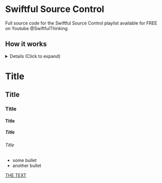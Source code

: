 # Swiftful Source Control

Full source code for the Swiftful Source Control playlist available for FREE on Youtube @SwiftfulThinking

## How it works
<details>
  <summary> Details (Click to expand) </summary>
  <br>
  This is a test!
</details>

# Title
## Title
### Title
#### Title
##### Title
###### Title

- some bullet
- another bullet
  
[THE TEXT](www.Swiftful-thinking.com)
